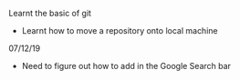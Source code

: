 Learnt the basic of git

- Learnt how to move a repository onto local machine


07/12/19
-   Need to figure out how to add in the Google Search bar